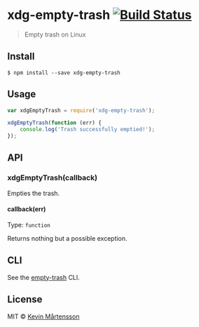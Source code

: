 # xdg-empty-trash [![Build Status](http://img.shields.io/travis/kevva/xdg-empty-trash.svg?style=flat)](https://travis-ci.org/kevva/xdg-empty-trash)

> Empty trash on Linux


## Install

```
$ npm install --save xdg-empty-trash
```


## Usage

```js
var xdgEmptyTrash = require('xdg-empty-trash');

xdgEmptyTrash(function (err) {
	console.log('Trash successfully emptied!');
});
```


## API

### xdgEmptyTrash(callback)

Empties the trash.

#### callback(err)

Type: `function`

Returns nothing but a possible exception.


## CLI

See the [empty-trash](https://github.com/sindresorhus/empty-trash#cli) CLI.


## License

MIT © [Kevin Mårtensson](https://github.com/kevva)
